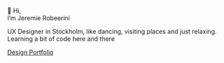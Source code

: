👋  Hi, <br>
I’m Jeremie Robeerini

UX Designer in Stockholm, like dancing, visiting places and just relaxing. <br>
Learning a bit of code here and there 

[Design Portfolio](https://jeremie.roberrini.com/)

